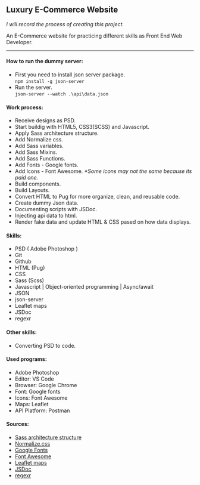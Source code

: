 ## Luxury E-Commerce Website

_I will record the process of creating this project._

An E-Commerce website for practicing different skills as Front End Web Developer.

---

#### How to run the dummy server:

- First you need to install json server package.<br/>
  `npm install -g json-server`
- Run the server.<br/>
  `json-server --watch .\api\data.json`

#### Work process:

- Receive designs as PSD.
- Start buildig with HTML5, CSS3(SCSS) and Javascript.
- Apply Sass architecture structure.
- Add Normalize css.
- Add Sass variables.
- Add Sass Mixins.
- Add Sass Functions.
- Add Fonts - Google fonts.
- Add Icons - Font Awesome. _\*Some icons may not the same because its paid one._
- Build components.
- Build Layouts.
- Convert HTML to Pug for more organize, clean, and reusable code.
- Create dummy Json data.
- Documenting scripts with JSDoc.
- Injecting api data to html.
- Render fake data and update HTML & CSS pased on how data displays.

#### Skills:

- PSD ( Adobe Photoshop )
- Git
- Github
- HTML (Pug)
- CSS
- Sass (Scss)
- Javascript | Object-oriented programming | Async/await
- JSON
- json-server
- Leaflet maps
- JSDoc
- regexr

#### Other skills:

- Converting PSD to code.

#### Used programs:

- Adobe Photoshop
- Editor: VS Code
- Browser: Google Chrome
- Font: Google fonts
- Icons: Font Awesome
- Maps: Leaflet
- API Platform: Postman

#### Sources:

- [Sass architecture structure](https://gist.github.com/AdamMarsden/7b85e8d5bdb5bef969a0)
- [Normalize.css](https://necolas.github.io/normalize.css/)
- [Google Fonts](https://fontawesome.com/)
- [Font Awesome](https://fonts.google.com/)
- [Leaflet maps](https://leafletjs.com/)
- [JSDoc](https://jsdoc.app/index.html)
- [regexr](https://regexr.com/)
